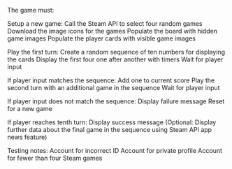 The game must:

Setup a new game:
Call the Steam API to select four random games 
Download the image icons for the games
Populate the board with hidden game images
Populate the player cards with visible game images

Play the first turn:
Create a random sequence of ten numbers for displaying the cards
Display the first four one after another with timers
Wait for player input

If player input matches the sequence:
Add one to current score
Play the second turn with an additional game in the sequence
Wait for player input

If player input does not match the sequence:
Display failure message
Reset for a new game

If player reaches tenth turn:
Display success message
(Optional: Display further data about the final game in the sequence using Steam API app news feature)


Testing notes:
Account for incorrect ID
Account for private profile
Account for fewer than four Steam games